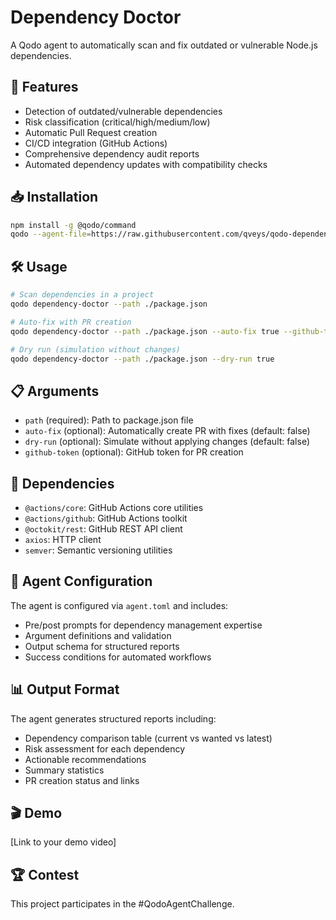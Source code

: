 # Dependency Doctor

A Qodo agent to automatically scan and fix outdated or vulnerable Node.js dependencies.

## 🚀 Features

- Detection of outdated/vulnerable dependencies
- Risk classification (critical/high/medium/low)
- Automatic Pull Request creation
- CI/CD integration (GitHub Actions)
- Comprehensive dependency audit reports
- Automated dependency updates with compatibility checks

## 📥 Installation

```bash
npm install -g @qodo/command
qodo --agent-file=https://raw.githubusercontent.com/qveys/qodo-dependency-doctor-agent/main/agent.toml
```

## 🛠️ Usage

```bash
# Scan dependencies in a project
qodo dependency-doctor --path ./package.json

# Auto-fix with PR creation
qodo dependency-doctor --path ./package.json --auto-fix true --github-token YOUR_TOKEN

# Dry run (simulation without changes)
qodo dependency-doctor --path ./package.json --dry-run true
```

## 📋 Arguments

- `path` (required): Path to package.json file
- `auto-fix` (optional): Automatically create PR with fixes (default: false)
- `dry-run` (optional): Simulate without applying changes (default: false)
- `github-token` (optional): GitHub token for PR creation

## 🔧 Dependencies

- `@actions/core`: GitHub Actions core utilities
- `@actions/github`: GitHub Actions toolkit
- `@octokit/rest`: GitHub REST API client
- `axios`: HTTP client
- `semver`: Semantic versioning utilities

## 🤖 Agent Configuration

The agent is configured via `agent.toml` and includes:

- Pre/post prompts for dependency management expertise
- Argument definitions and validation
- Output schema for structured reports
- Success conditions for automated workflows

## 📊 Output Format

The agent generates structured reports including:

- Dependency comparison table (current vs wanted vs latest)
- Risk assessment for each dependency
- Actionable recommendations
- Summary statistics
- PR creation status and links

## 🎬 Demo

[Link to your demo video]

## 🏆 Contest

This project participates in the #QodoAgentChallenge.
